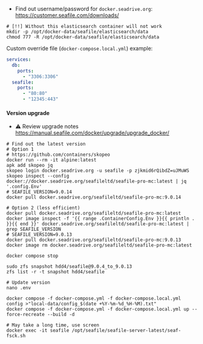 * Find out username/password for `docker.seadrive.org`: https://customer.seafile.com/downloads/

```shell
# [!!] Without this elasticsearch container will not work
mkdir -p /opt/docker-data/seafile/elasticsearch/data
chmod 777 -R /opt/docker-data/seafile/elasticsearch/data
```

Custom override file (`docker-compose.local.yml`) example:
```yaml
services:
  db:
    ports:
      - "3306:3306"
  seafile:
    ports:
      - "80:80"
      - "12345:443"
```

#### Version upgrade

* :warning: Review upgrade notes https://manual.seafile.com/docker/upgrade/upgrade_docker/

```shell
# Find out the latest version
# Option 1
# https://github.com/containers/skopeo
docker run --rm -it alpine:latest
apk add skopeo jq
skopeo login docker.seadrive.org -u seafile -p zjkmid6rQibdZ=uJMuWS
skopeo inspect --config docker://docker.seadrive.org/seafileltd/seafile-pro-mc:latest | jq '.config.Env'
# SEAFILE_VERSION=9.0.14
docker pull docker.seadrive.org/seafileltd/seafile-pro-mc:9.0.14

# Option 2 (less efficient)
docker pull docker.seadrive.org/seafileltd/seafile-pro-mc:latest
docker image inspect -f '{{ range .ContainerConfig.Env }}{{ println . }}{{ end }}' docker.seadrive.org/seafileltd/seafile-pro-mc:latest | grep SEAFILE_VERSION
# SEAFILE_VERSION=9.0.13
docker pull docker.seadrive.org/seafileltd/seafile-pro-mc:9.0.13
docker image rm docker.seadrive.org/seafileltd/seafile-pro-mc:latest

docker compose stop

sudo zfs snapshot hdd4/seafile@9.0.4_to_9.0.13
zfs list -r -t snapshot hdd4/seafile

# Update version
nano .env

docker compose -f docker-compose.yml -f docker-compose.local.yml config >"local-data/config_$(date +%Y-%m-%d_%H-%M).txt"
docker compose -f docker-compose.yml -f docker-compose.local.yml up --force-recreate --build -d

# May take a long time, use screen
docker exec -it seafile /opt/seafile/seafile-server-latest/seaf-fsck.sh
```
